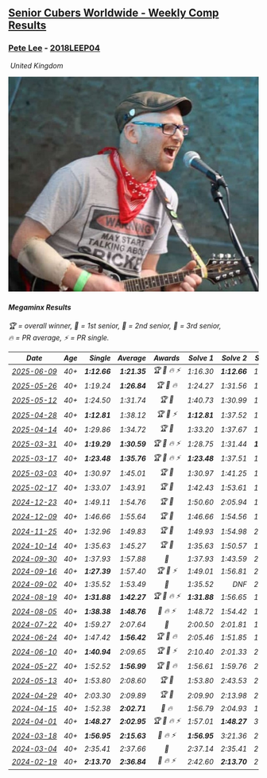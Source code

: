 <style>table {white-space: nowrap;}</style>
<link rel="stylesheet" type="text/css" href="/scw-comp/css/flags.css" />

## [Senior Cubers Worldwide - Weekly Comp Results](/scw-comp/results/)
### [Pete Lee](README.md) - [2018LEEP04](https://www.worldcubeassociation.org/persons/2018LEEP04?event=minx)

<i class="flag flag-GB" />&nbsp;United Kingdom

![Pete Lee](1574700550.jpg)

#### Megaminx Results

<span style="white-space: nowrap;">🏆 = overall winner</span>, <span style="white-space: nowrap;">🥇 = 1st senior</span>, <span style="white-space: nowrap;">🥈 = 2nd senior</span>, <span style="white-space: nowrap;">🥉 = 3rd senior</span>, <span style="white-space: nowrap;">🔥 = PR average</span>, <span style="white-space: nowrap;">⚡ = PR single</span>.

| Date | Age | Single | Average | Awards | Solve 1 | Solve 2 | Solve 3 | Solve 4 | Solve 5 | Video |
| :--: | :--: | --: | --: | :--: | --: | --: | --: | --: | --: | :-- |
| [2025-06-09](../../results/2025-06-09/minx.md) | 40+ | **1:12.66** | **1:21.35** | 🏆 🥇 🔥 ⚡ | 1:16.30 | **1:12.66** | 1:28.82 | 1:54.39 | 1:18.94 | [Desktop](https://www.facebook.com/events/947256517415436/permalink/952401213567633) / [Mobile](https://m.facebook.com/events/947256517415436?view=permalink&id=952401213567633) |
| [2025-05-26](../../results/2025-05-26/minx.md) | 40+ | 1:19.24 | **1:26.84** | 🏆 🥇 🔥 | 1:24.27 | 1:31.56 | 1:34.25 | 1:19.24 | 1:24.68 | [Desktop](https://www.facebook.com/events/2135590763616965/permalink/2146444232531618) / [Mobile](https://m.facebook.com/events/2135590763616965?view=permalink&id=2146444232531618) |
| [2025-05-12](../../results/2025-05-12/minx.md) | 40+ | 1:24.50 | 1:31.74 | 🏆 🥇 | 1:40.73 | 1:30.99 | 1:28.82 | 1:35.42 | 1:24.50 | [Desktop](https://www.facebook.com/events/1716950522530027/permalink/1726613274897085) / [Mobile](https://m.facebook.com/events/1716950522530027?view=permalink&id=1726613274897085) |
| [2025-04-28](../../results/2025-04-28/minx.md) | 40+ | **1:12.81** | 1:38.12 | 🏆 🥇 ⚡ | **1:12.81** | 1:37.52 | 1:38.21 | 1:38.63 | 1:46.69 | [Desktop](https://www.facebook.com/events/1398919087967450/permalink/1403058564220169) / [Mobile](https://m.facebook.com/events/1398919087967450?view=permalink&id=1403058564220169) |
| [2025-04-14](../../results/2025-04-14/minx.md) | 40+ | 1:29.86 | 1:34.72 | 🏆 🥇 | 1:33.20 | 1:37.67 | 1:29.86 | 1:33.29 | 1:41.67 | [Desktop](https://www.facebook.com/events/686757560572325/permalink/696578519590229) / [Mobile](https://m.facebook.com/events/686757560572325?view=permalink&id=696578519590229) |
| [2025-03-31](../../results/2025-03-31/minx.md) | 40+ | **1:19.29** | **1:30.59** | 🏆 🥇 🔥 ⚡ | 1:28.75 | 1:31.44 | **1:19.29** | 1:31.58 | 1:38.21 | [Desktop](https://www.facebook.com/events/952001183807395/permalink/958261696514677) / [Mobile](https://m.facebook.com/events/952001183807395?view=permalink&id=958261696514677) |
| [2025-03-17](../../results/2025-03-17/minx.md) | 40+ | **1:23.48** | **1:35.76** | 🏆 🥇 🔥 ⚡ | **1:23.48** | 1:37.51 | 1:47.40 | 1:40.66 | 1:29.12 | [Desktop](https://www.facebook.com/events/4062322140668303/permalink/4068765933357257) / [Mobile](https://m.facebook.com/events/4062322140668303?view=permalink&id=4068765933357257) |
| [2025-03-03](../../results/2025-03-03/minx.md) | 40+ | 1:30.97 | 1:45.01 | 🏆 🥇 | 1:30.97 | 1:41.25 | 1:58.81 | 1:49.07 | 1:44.70 | [Desktop](https://www.facebook.com/events/1685594042052171/permalink/1694240644520844) / [Mobile](https://m.facebook.com/events/1685594042052171?view=permalink&id=1694240644520844) |
| [2025-02-17](../../results/2025-02-17/minx.md) | 40+ | 1:33.07 | 1:43.91 | 🏆 🥇 | 1:42.43 | 1:53.61 | 1:33.07 | 1:46.92 | 1:42.38 | [Desktop](https://www.facebook.com/events/1147070173669130/permalink/1152497153126432) / [Mobile](https://m.facebook.com/events/1147070173669130?view=permalink&id=1152497153126432) |
| [2024-12-23](../../results/2024-12-23/minx.md) | 40+ | 1:49.11 | 1:54.76 | 🏆 🥇 | 1:50.60 | 2:05.94 | 1:56.38 | 1:49.11 | 1:57.29 | [Desktop](https://www.facebook.com/events/1148887196801084/permalink/1153554426334361) / [Mobile](https://m.facebook.com/events/1148887196801084?view=permalink&id=1153554426334361) |
| [2024-12-09](../../results/2024-12-09/minx.md) | 40+ | 1:46.66 | 1:55.64 | 🏆 🥇 | 1:46.66 | 1:54.56 | 1:59.34 | DNF | 1:53.02 | [Desktop](https://www.facebook.com/events/984530303534896/permalink/993879599266633) / [Mobile](https://m.facebook.com/events/984530303534896?view=permalink&id=993879599266633) |
| [2024-11-25](../../results/2024-11-25/minx.md) | 40+ | 1:32.96 | 1:49.83 | 🏆 🥇 | 1:49.93 | 1:54.98 | 2:02.00 | 1:44.57 | 1:32.96 | [Desktop](https://www.facebook.com/events/1257789925369732/permalink/1266191971196194) / [Mobile](https://m.facebook.com/events/1257789925369732?view=permalink&id=1266191971196194) |
| [2024-10-14](../../results/2024-10-14/minx.md) | 40+ | 1:35.63 | 1:45.27 | 🏆 🥇 | 1:35.63 | 1:50.57 | 1:42.75 | 2:03.07 | 1:42.48 | [Desktop](https://www.facebook.com/events/892899002359105/permalink/901391978176474) / [Mobile](https://m.facebook.com/events/892899002359105?view=permalink&id=901391978176474) |
| [2024-09-30](../../results/2024-09-30/minx.md) | 40+ | 1:37.93 | 1:57.88 | 🥈 | 1:37.93 | 1:43.59 | 2:11.07 | 2:11.60 | 1:58.97 | [Desktop](https://www.facebook.com/events/559779533112258/permalink/569937542096457) / [Mobile](https://m.facebook.com/events/559779533112258?view=permalink&id=569937542096457) |
| [2024-09-16](../../results/2024-09-16/minx.md) | 40+ | **1:27.39** | 1:57.40 | 🏆 🥇 ⚡ | 1:49.01 | 1:56.81 | 2:06.38 | DNF | **1:27.39** | [Desktop](https://www.facebook.com/events/1432335554111064/permalink/1440899776587975) / [Mobile](https://m.facebook.com/events/1432335554111064?view=permalink&id=1440899776587975) |
| [2024-09-02](../../results/2024-09-02/minx.md) | 40+ | 1:35.52 | 1:53.49 | 🥈 | 1:35.52 | DNF | 2:10.47 | 1:41.26 | 1:48.75 | [Desktop](https://www.facebook.com/events/536643418925945/permalink/540409101882710) / [Mobile](https://m.facebook.com/events/536643418925945?view=permalink&id=540409101882710) |
| [2024-08-19](../../results/2024-08-19/minx.md) | 40+ | **1:31.88** | **1:42.27** | 🏆 🥇 🔥 ⚡ | **1:31.88** | 1:56.65 | 1:33.75 | 1:41.23 | 1:51.84 | [Desktop](https://www.facebook.com/events/1156782986175552/permalink/1165920878595096) / [Mobile](https://m.facebook.com/events/1156782986175552?view=permalink&id=1165920878595096) |
| [2024-08-05](../../results/2024-08-05/minx.md) | 40+ | **1:38.38** | **1:48.76** | 🥈 🔥 ⚡ | 1:48.72 | 1:54.42 | 1:49.74 | 1:47.82 | **1:38.38** | [Desktop](https://www.facebook.com/events/1659713531529180/permalink/1664980284335838) / [Mobile](https://m.facebook.com/events/1659713531529180?view=permalink&id=1664980284335838) |
| [2024-07-22](../../results/2024-07-22/minx.md) | 40+ | 1:59.27 | 2:07.64 | 🥈 | 2:00.50 | 2:01.81 | 1:59.27 | 2:20.61 | 2:35.48 | [Desktop](https://www.facebook.com/events/909767637577126/permalink/918041536749736) / [Mobile](https://m.facebook.com/events/909767637577126?view=permalink&id=918041536749736) |
| [2024-06-24](../../results/2024-06-24/minx.md) | 40+ | 1:47.42 | **1:56.42** | 🏆 🥇 🔥 | 2:05.46 | 1:51.85 | 1:51.96 | 1:47.42 | DNF | [Desktop](https://www.facebook.com/events/437464695833920/permalink/446169298296793) / [Mobile](https://m.facebook.com/events/437464695833920?view=permalink&id=446169298296793) |
| [2024-06-10](../../results/2024-06-10/minx.md) | 40+ | **1:40.94** | 2:09.65 | 🏆 🥇 ⚡ | 2:10.40 | 2:01.33 | 2:17.22 | **1:40.94** | 2:19.74 | [Desktop](https://www.facebook.com/events/1031082051776253/permalink/1034380734779718) / [Mobile](https://m.facebook.com/events/1031082051776253?view=permalink&id=1034380734779718) |
| [2024-05-27](../../results/2024-05-27/minx.md) | 40+ | 1:52.52 | **1:56.99** | 🏆 🥇 🔥 | 1:56.61 | 1:59.76 | 2:00.85 | 1:52.52 | 1:54.61 | [Desktop](https://www.facebook.com/events/838099921518555/permalink/842973244364556) / [Mobile](https://m.facebook.com/events/838099921518555?view=permalink&id=842973244364556) |
| [2024-05-13](../../results/2024-05-13/minx.md) | 40+ | 1:53.80 | 2:08.60 | 🏆 🥇 | 1:53.80 | 2:43.53 | 2:01.10 | 2:10.57 | 2:14.14 | [Desktop](https://www.facebook.com/events/800074235387553/permalink/808315394563437) / [Mobile](https://m.facebook.com/events/800074235387553?view=permalink&id=808315394563437) |
| [2024-04-29](../../results/2024-04-29/minx.md) | 40+ | 2:03.30 | 2:09.89 | 🏆 🥇 | 2:09.90 | 2:13.98 | 2:03.30 | 2:05.79 | 2:14.83 | [Desktop](https://www.facebook.com/events/728652622517739/permalink/736260498423618) / [Mobile](https://m.facebook.com/events/728652622517739?view=permalink&id=736260498423618) |
| [2024-04-15](../../results/2024-04-15/minx.md) | 40+ | 1:52.38 | **2:02.71** | 🥈 🔥 | 1:56.79 | 2:04.93 | 1:52.38 | 2:06.40 | 2:58.44 | [Desktop](https://www.facebook.com/events/288128664385253/permalink/294961673701952) / [Mobile](https://m.facebook.com/events/288128664385253?view=permalink&id=294961673701952) |
| [2024-04-01](../../results/2024-04-01/minx.md) | 40+ | **1:48.27** | **2:02.95** | 🏆 🥇 🔥 ⚡ | 1:57.01 | **1:48.27** | 3:44.27 | 2:08.82 | 2:03.01 | [Desktop](https://www.facebook.com/events/399816879472850/permalink/403682082419663) / [Mobile](https://m.facebook.com/events/399816879472850?view=permalink&id=403682082419663) |
| [2024-03-18](../../results/2024-03-18/minx.md) | 40+ | **1:56.95** | **2:15.63** | 🥈 🔥 ⚡ | **1:56.95** | 3:21.36 | 2:12.02 | 2:17.86 | 2:17.00 | [Desktop](https://www.facebook.com/events/962609138892132/permalink/967151038437942) / [Mobile](https://m.facebook.com/events/962609138892132?view=permalink&id=967151038437942) |
| [2024-03-04](../../results/2024-03-04/minx.md) | 40+ | 2:35.41 | 2:37.66 | 🥈 | 2:37.14 | 2:35.41 | 2:40.44 | DNS | DNS | [Desktop](https://www.facebook.com/events/682023687232856/permalink/685221716913053) / [Mobile](https://m.facebook.com/events/682023687232856?view=permalink&id=685221716913053) |
| [2024-02-19](../../results/2024-02-19/minx.md) | 40+ | **2:13.70** | **2:36.84** | 🥈 🔥 ⚡ | 2:42.60 | **2:13.70** | 2:18.51 | 2:49.41 | 2:53.88 | [Desktop](https://www.facebook.com/events/947093233792978/permalink/954334499735518) / [Mobile](https://m.facebook.com/events/947093233792978?view=permalink&id=954334499735518) |


<!-- Global site tag (gtag.js) - Google Analytics -->
<script async src="https://www.googletagmanager.com/gtag/js?id=UA-86348435-3"></script>
<script>window.dataLayer = window.dataLayer || []; function gtag() {dataLayer.push(arguments);} gtag('js', new Date()); gtag('config', 'UA-86348435-3');</script>
